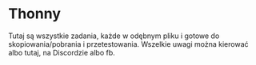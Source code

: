 # Thonny

Tutaj są wszystkie zadania, każde w odębnym pliku i gotowe do skopiowania/pobrania i przetestowania.
Wszelkie uwagi można kierować albo tutaj, na Discordzie albo fb.
